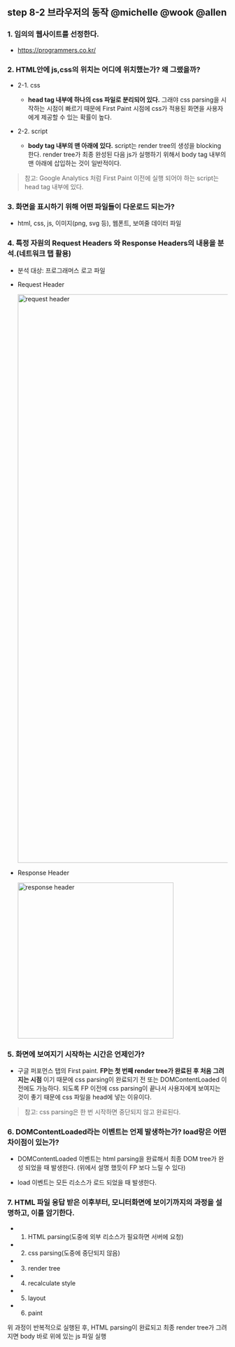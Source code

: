 ## step 8-2 브라우저의 동작 @michelle @wook @allen

### 1. 임의의 웹사이트를 선정한다.

- https://programmers.co.kr/

### 2. HTML안에 js,css의 위치는 어디에 위치했는가? 왜 그랬을까?

- 2-1. css

  - **head tag 내부에 하나의 css 파일로 분리되어 있다.** 그래야 css parsing을 시작하는 시점이 빠르기 때문에 First Paint 시점에 css가 적용된 화면을 사용자에게 제공할 수 있는 확률이 높다.

- 2-2. script

  - **body tag 내부의 맨 아래에 있다.** script는 render tree의 생성을 blocking 한다. render tree가 최종 완성된 다음 js가 실행하기 위해서 body tag 내부의 맨 아래에 삽입하는 것이 일반적이다.

> 참고: Google Analytics 처럼 First Paint 이전에 실행 되어야 하는 script는 head tag 내부에 있다.

### 3. 화면을 표시하기 위해 어떤 파일들이 다운로드 되는가?

- html, css, js, 이미지(png, svg 등), 웹폰트, 보여줄 데이터 파일

### 4. 특정 자원의 Request Headers 와 Response Headers의 내용을 분석.(네트워크 탭 활용)

- 분석 대상: 프로그래머스 로고 파일

- Request Header

  <img width="1298" alt="request header" src="https://user-images.githubusercontent.com/18614517/58308080-84576100-7e3b-11e9-9a1c-7b817fee480a.png">

- Response Header

  <img width="356" alt="response header" src="https://user-images.githubusercontent.com/18614517/58308099-96390400-7e3b-11e9-9367-e050207a47ec.png">

### 5. 화면에 보여지기 시작하는 시간은 언제인가?

- 구글 퍼포먼스 탭의 First paint. **FP는 첫 번째 render tree가 완료된 후 처음 그려지는 시점** 이기 때문에 css parsing이 완료되기 전 또는 DOMContentLoaded 이전에도 가능하다. 되도록 FP 이전에 css parsing이 끝나서 사용자에게 보여지는 것이 좋기 때문에 css 파일을 head에 넣는 이유이다.

> 참고: css parsing은 한 번 시작하면 중단되지 않고 완료된다.

### 6. DOMContentLoaded라는 이벤트는 언제 발생하는가? load랑은 어떤 차이점이 있는가?

- DOMContentLoaded 이벤트는 html parsing을 완료해서 최종 DOM tree가 완성 되었을 때 발생한다. (위에서 설명 했듯이 FP 보다 느릴 수 있다)

- load 이벤트는 모든 리소스가 로드 되었을 때 발생한다.

### 7. HTML 파일 응답 받은 이후부터, 모니터화면에 보이기까지의 과정을 설명하고, 이를 암기한다.

- 1. HTML parsing(도중에 외부 리소스가 필요하면 서버에 요청)
- 2. css parsing(도중에 중단되지 않음)
- 3. render tree
- 4. recalculate style
- 5. layout
- 6. paint

위 과정이 반복적으로 실행된 후, HTML parsing이 완료되고 최종 render tree가 그려지면 body 바로 위에 있는 js 파일 실행
